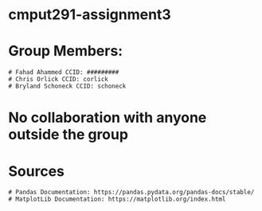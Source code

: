 # cmput291-assignment3

# Group Members:
    # Fahad Ahammed CCID: #########
    # Chris Orlick CCID: corlick
    # Bryland Schoneck CCID: schoneck

# No collaboration with anyone outside the group

# Sources
    # Pandas Documentation: https://pandas.pydata.org/pandas-docs/stable/
    # MatplotLib Documentation: https://matplotlib.org/index.html